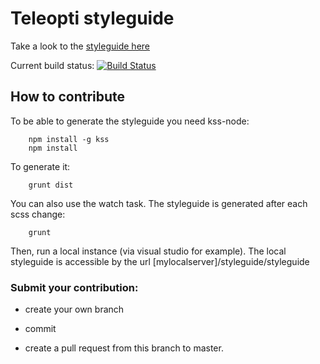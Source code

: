 # Teleopti styleguide

Take a look to the [styleguide here](http://teleopti.github.io/styleguide/styleguide)

Current build status: [![Build Status](https://travis-ci.org/Teleopti/styleguide.svg?branch=master)](https://travis-ci.org/Teleopti/styleguide)

## How to contribute

To be able to generate the styleguide you need kss-node:

		npm install -g kss
		npm install

To generate it:

		grunt dist

You can also use the watch task. The styleguide is generated after each scss change:

		grunt

Then, run a local instance (via visual studio for example). The local styleguide is accessible by the url [mylocalserver]/styleguide/styleguide


### Submit your contribution:

* create your own branch

* commit

* create a pull request from this branch to master.
 

